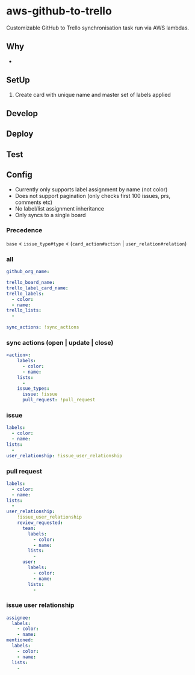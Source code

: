 # aws-github-to-trello
Customizable GitHub to Trello synchronisation task run via AWS lambdas.

## Why
* 


## SetUp

1. Create card with unique name and master set of labels applied

## Develop

## Deploy

## Test


## Config
* Currently only supports label assignment by name (not color)
* Does not support pagination (only checks first 100 issues, prs, comments etc)
* No label/list assignment inheritance
* Only syncs to a single board
### Precedence
`base` < `issue_type#type` < (`card_action#action` | `user_relation#relation`)
### all
```yaml
github_org_name:

trello_board_name:
trello_label_card_name:
trello_labels:
  - color:
  - name:
trello_lists:
  -
  
sync_actions: !sync_actions
```

### sync actions (open | update | close)
```yaml
<action>:
    labels:
      - color:
      - name:
    lists:
      -
    issue_types:
      issue: !issue
      pull_request: !pull_request
```

### issue
```yaml
labels:
  - color:
  - name:
lists:
  -
user_relationship: !issue_user_relationship
```

### pull request
```yaml
labels:
  - color:
  - name:
lists:
  -
user_relationship:
    !issue_user_relationship
    review_requested:
      team:
        labels:
          - color:
          - name:
        lists:
          -
      user:
        labels:
          - color:
          - name:
        lists:
          -
```

### issue user relationship
```yaml
assignee:
  labels:
    - color:
    - name:
mentioned:
  labels:
    - color:
    - name:
  lists:
    -

```